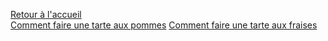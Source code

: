 

[Retour à l'accueil](index.md)  
[Comment faire une tarte aux pommes](page1.md)
[Comment faire une tarte aux fraises](page2.md)
